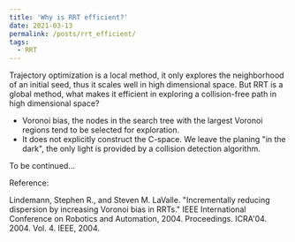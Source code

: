 ```yaml
---
title: 'Why is RRT efficient?'
date: 2021-03-13
permalink: /posts/rrt_efficient/
tags:
  - RRT
---
```


Trajectory optimization is a local method, it only explores the neighborhood of an initial seed, thus it scales well in high dimensional space. But RRT is a global method, what makes it efficient in exploring a collision-free path in high dimensional space?

* Voronoi bias, the nodes in the search tree with the largest Voronoi regions tend to be selected for exploration.
* It does not explicitly construct the C-space. We leave the planing "in the dark", the only light is provided by a collision detection algorithm.


To be continued...

Reference:

Lindemann, Stephen R., and Steven M. LaValle. "Incrementally reducing dispersion by increasing Voronoi bias in RRTs." IEEE International Conference on Robotics and Automation, 2004. Proceedings. ICRA'04. 2004. Vol. 4. IEEE, 2004.